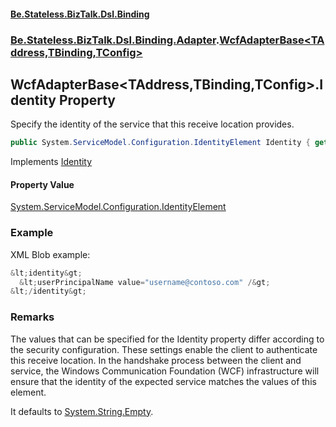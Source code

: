 #### [Be.Stateless.BizTalk.Dsl.Binding](README.md 'README')
### [Be.Stateless.BizTalk.Dsl.Binding.Adapter](Be.Stateless.BizTalk.Dsl.Binding.Adapter.md 'Be.Stateless.BizTalk.Dsl.Binding.Adapter').[WcfAdapterBase&lt;TAddress,TBinding,TConfig&gt;](WcfAdapterBase_TAddress,TBinding,TConfig_.md 'Be.Stateless.BizTalk.Dsl.Binding.Adapter.WcfAdapterBase<TAddress,TBinding,TConfig>')

## WcfAdapterBase<TAddress,TBinding,TConfig>.Identity Property

Specify the identity of the service that this receive location provides.

```csharp
public System.ServiceModel.Configuration.IdentityElement Identity { get; set; }
```

Implements [Identity](IAdapterConfigIdentity.Identity.md 'Be.Stateless.BizTalk.Dsl.Binding.Adapter.IAdapterConfigIdentity.Identity')

#### Property Value
[System.ServiceModel.Configuration.IdentityElement](https://docs.microsoft.com/en-us/dotnet/api/System.ServiceModel.Configuration.IdentityElement 'System.ServiceModel.Configuration.IdentityElement')

### Example
XML Blob example: 

```csharp
&lt;identity&gt;
  &lt;userPrincipalName value="username@contoso.com" /&gt;
&lt;/identity&gt;
```

### Remarks

The values that can be specified for the Identity property differ according to the security configuration. These
settings enable the client to authenticate this receive location. In the handshake process between the client and
service, the Windows Communication Foundation (WCF) infrastructure will ensure that the identity of the expected
service matches the values of this element.

It defaults to [System.String.Empty](https://docs.microsoft.com/en-us/dotnet/api/System.String.Empty 'System.String.Empty').